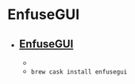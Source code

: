 # EnfuseGUI
- [EnfuseGUI](http://software.bergmark.com/enfusegui/Main.html)
  - 
  - 
  - `brew cask install enfusegui`
